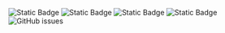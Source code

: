 ![Static Badge](https://img.shields.io/badge/blacklists-60-000000) ![Static Badge](https://img.shields.io/badge/blacklisted-2640968-cc0000) ![Static Badge](https://img.shields.io/badge/whitelisted-2245-00CC00) ![Static Badge](https://img.shields.io/badge/streaming_blacklist-28107-000000) ![GitHub issues](https://img.shields.io/github/issues/fabriziosalmi/blacklists)
